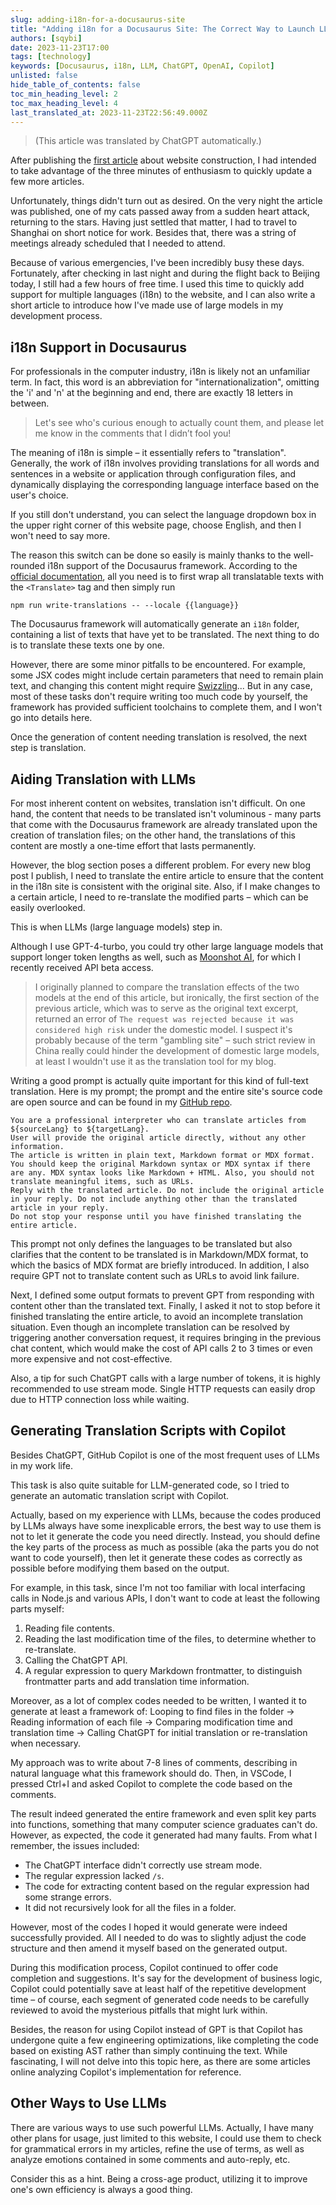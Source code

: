 ```yaml
---
slug: adding-i18n-for-a-docusaurus-site
title: "Adding i18n for a Docusaurus Site: The Correct Way to Launch LLM"
authors: [sqybi]
date: 2023-11-23T17:00
tags: [technology]
keywords: [Docusaurus, i18n, LLM, ChatGPT, OpenAI, Copilot]
unlisted: false
hide_table_of_contents: false
toc_min_heading_level: 2
toc_max_heading_level: 4
last_translated_at: 2023-11-23T22:56:49.000Z
---
```


> (This article was translated by ChatGPT automatically.)

After publishing the [first article](/blog/2023-11-20-sqybi-com-relaunching-after-a-decade/) about website construction, I had intended to take advantage of the three minutes of enthusiasm to quickly update a few more articles.

Unfortunately, things didn't turn out as desired. On the very night the article was published, one of my cats passed away from a sudden heart attack, returning to the stars. Having just settled that matter, I had to travel to Shanghai on short notice for work. Besides that, there was a string of meetings already scheduled that I needed to attend.

Because of various emergencies, I've been incredibly busy these days. Fortunately, after checking in last night and during the flight back to Beijing today, I still had a few hours of free time. I used this time to quickly add support for multiple languages (i18n) to the website, and I can also write a short article to introduce how I've made use of large models in my development process.

## i18n Support in Docusaurus

For professionals in the computer industry, i18n is likely not an unfamiliar term. In fact, this word is an abbreviation for "internationalization", omitting the 'i' and 'n' at the beginning and end, there are exactly 18 letters in between.

> Let's see who's curious enough to actually count them, and please let me know in the comments that I didn’t fool you!

The meaning of i18n is simple – it essentially refers to "translation". Generally, the work of i18n involves providing translations for all words and sentences in a website or application through configuration files, and dynamically displaying the corresponding language interface based on the user's choice.

If you still don't understand, you can select the language dropdown box in the upper right corner of this website page, choose English, and then I won't need to say more.

The reason this switch can be done so easily is mainly thanks to the well-rounded i18n support of the Docusaurus framework. According to the [official documentation](https://docusaurus.io/docs/i18n/tutorial#translate-your-site), all you need is to first wrap all translatable texts with the `<Translate>` tag and then simply run

```shell
npm run write-translations -- --locale {{language}}
```

The Docusaurus framework will automatically generate an `i18n` folder, containing a list of texts that have yet to be translated. The next thing to do is to translate these texts one by one.

However, there are some minor pitfalls to be encountered. For example, some JSX codes might include certain parameters that need to remain plain text, and changing this content might require [Swizzling](https://docusaurus.io/docs/swizzling)... But in any case, most of these tasks don't require writing too much code by yourself, the framework has provided sufficient toolchains to complete them, and I won't go into details here.

Once the generation of content needing translation is resolved, the next step is translation.

## Aiding Translation with LLMs

For most inherent content on websites, translation isn't difficult. On one hand, the content that needs to be translated isn't voluminous - many parts that come with the Docusaurus framework are already translated upon the creation of translation files; on the other hand, the translations of this content are mostly a one-time effort that lasts permanently.

However, the blog section poses a different problem. For every new blog post I publish, I need to translate the entire article to ensure that the content in the i18n site is consistent with the original site. Also, if I make changes to a certain article, I need to re-translate the modified parts – which can be easily overlooked.

This is when LLMs (large language models) step in.

Although I use GPT-4-turbo, you could try other large language models that support longer token lengths as well, such as [Moonshot AI](https://www.moonshot.cn/), for which I recently received API beta access.

> I originally planned to compare the translation effects of the two models at the end of this article, but ironically, the first section of the previous article, which was to serve as the original text excerpt, returned an error of `The request was rejected because it was considered high risk` under the domestic model. I suspect it's probably because of the term "gambling site" – such strict review in China really could hinder the development of domestic large models, at least I wouldn't use it as the translation tool for my blog.

Writing a good prompt is actually quite important for this kind of full-text translation. Here is my prompt; the prompt and the entire site's source code are open source and can be found in my [GitHub repo](https://github.com/sqybi/SQYBI.com).

```text
You are a professional interpreter who can translate articles from ${sourceLang} to ${targetLang}.
User will provide the original article directly, without any other information.
The article is written in plain text, Markdown format or MDX format. You should keep the original Markdown syntax or MDX syntax if there are any. MDX syntax looks like Markdown + HTML. Also, you should not translate meaningful items, such as URLs.
Reply with the translated article. Do not include the original article in your reply. Do not include anything other than the translated article in your reply.
Do not stop your response until you have finished translating the entire article.
```

This prompt not only defines the languages to be translated but also clarifies that the content to be translated is in Markdown/MDX format, to which the basics of MDX format are briefly introduced. In addition, I also require GPT not to translate content such as URLs to avoid link failure.

Next, I defined some output formats to prevent GPT from responding with content other than the translated text. Finally, I asked it not to stop before it finished translating the entire article, to avoid an incomplete translation situation. Even though an incomplete translation can be resolved by triggering another conversation request, it requires bringing in the previous chat content, which would make the cost of API calls 2 to 3 times or even more expensive and not cost-effective.

Also, a tip for such ChatGPT calls with a large number of tokens, it is highly recommended to use stream mode. Single HTTP requests can easily drop due to HTTP connection loss while waiting.

## Generating Translation Scripts with Copilot

Besides ChatGPT, GitHub Copilot is one of the most frequent uses of LLMs in my work life.

This task is also quite suitable for LLM-generated code, so I tried to generate an automatic translation script with Copilot.

Actually, based on my experience with LLMs, because the codes produced by LLMs always have some inexplicable errors, the best way to use them is not to let it generate the code you need directly. Instead, you should define the key parts of the process as much as possible (aka the parts you do not want to code yourself), then let it generate these codes as correctly as possible before modifying them based on the output.

For example, in this task, since I'm not too familiar with local interfacing calls in Node.js and various APIs, I don't want to code at least the following parts myself:

1. Reading file contents.
2. Reading the last modification time of the files, to determine whether to re-translate.
3. Calling the ChatGPT API.
4. A regular expression to query Markdown frontmatter, to distinguish frontmatter parts and add translation time information.

Moreover, as a lot of complex codes needed to be written, I wanted it to generate at least a framework of: Looping to find files in the folder -> Reading information of each file -> Comparing modification time and translation time -> Calling ChatGPT for initial translation or re-translation when necessary.

My approach was to write about 7-8 lines of comments, describing in natural language what this framework should do. Then, in VSCode, I pressed Ctrl+I and asked Copilot to complete the code based on the comments.

The result indeed generated the entire framework and even split key parts into functions, something that many computer science graduates can't do. However, as expected, the code it generated had many faults. From what I remember, the issues included:

- The ChatGPT interface didn't correctly use stream mode.
- The regular expression lacked `/s`.
- The code for extracting content based on the regular expression had some strange errors.
- It did not recursively look for all the files in a folder.

However, most of the codes I hoped it would generate were indeed successfully provided. All I needed to do was to slightly adjust the code structure and then amend it myself based on the generated output.

During this modification process, Copilot continued to offer code completion and suggestions. It's say for the development of business logic, Copilot could potentially save at least half of the repetitive development time – of course, each segment of generated code needs to be carefully reviewed to avoid the mysterious pitfalls that might lurk within.

Besides, the reason for using Copilot instead of GPT is that Copilot has undergone quite a few engineering optimizations, like completing the code based on existing AST rather than simply continuing the text. While fascinating, I will not delve into this topic here, as there are some articles online analyzing Copilot's implementation for reference.

## Other Ways to Use LLMs

There are various ways to use such powerful LLMs. Actually, I have many other plans for usage, just limited to this website, I could use them to check for grammatical errors in my articles, refine the use of terms, as well as analyze emotions contained in some comments and auto-reply, etc.

Consider this as a hint. Being a cross-age product, utilizing it to improve one's own efficiency is always a good thing.
